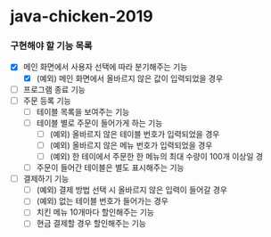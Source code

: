 # java-chicken-2019

### 구현해야 할 기능 목록
- [x] 메인 화면에서 사용자 선택에 따라 분기해주는 기능
    - [x] (예외) 메인 화면에서 올바르지 않은 값이 입력되었을 경우  
- [ ] 프로그램 종료 기능
- [ ] 주문 등록 기능
    - [ ] 테이블 목록을 보여주는 기능 
    - [ ] 테이블 별로 주문이 들어가게 하는 기능
        - [ ] (예외) 올바르지 않은 테이블 번호가 입력되었을 경우
        - [ ] (예외) 올바르지 않은 메뉴 번호가 입력되었을 경우 
        - [ ] (예외) 한 테이에서 주문한 한 메뉴의 최대 수량이 100개 이상일 경 
    - [ ] 주문이 들어간 테이블은 별도 표시해주는 기능
- [ ] 결제하기 기능
    - [ ] (예외) 결제 방법 선택 시 올바르지 않은 입력이 들어갈 경우
    - [ ] (예외) 없는 테이블 번호가 들어가는 경우 
    - [ ] 치킨 메뉴 10개마다 할인해주는 기능
    - [ ] 현금 결제할 경우 할인해주는 기능 